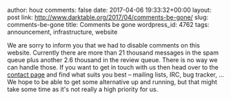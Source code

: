 author: houz
comments: false
date: 2017-04-06 19:33:32+00:00
layout: post
link: http://www.darktable.org/2017/04/comments-be-gone/
slug: comments-be-gone
title: Comments be gone
wordpress_id: 4762
tags: announcement, infrastructure, website

We are sorry to inform you that we had to disable comments on this website. Currently there are more than 21 thousand messages in the spam queue plus another 2.6 thousand in the review queue. There is no way we can handle those. If you want to get in touch with us then head over to the [contact page](https://www.darktable.org/contact/) and find what suits you best – mailing lists, IRC, bug tracker, …
We hope to be able to get some alternative up and running, but that might take some time as it's not really a high priority for us.
